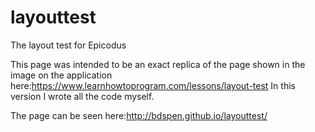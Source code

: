 # layouttest
The layout test for Epicodus

This page was intended to be an exact replica of the page shown in the image on the application here:https://www.learnhowtoprogram.com/lessons/layout-test
In this version I wrote all the code myself.

The page can be seen here:http://bdspen.github.io/layouttest/
